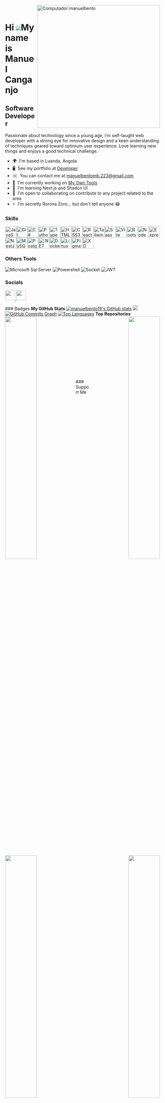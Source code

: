 <img src="https://raw.githubusercontent.com/MicaelliMedeiros/micaellimedeiros/master/image/computer-illustration.png" min-width="400px" max-width="400px" width="400px" align="right" alt="Computador manuelbento"/>
<br>

Hi ![](https://user-images.githubusercontent.com/18350557/176309783-0785949b-9127-417c-8b55-ab5a4333674e.gif)My name is Manuel Canganjo
=======================================================================================================================================

Software Developer
------------------

Passionate about technology since a young age, i'm self-taught web developer with a strong eye for innovative design and a keen understanding of techniques geared toward optimum user experience. Love learning new things and enjoys a good technical challenge.

* 🌍  I'm based in Luanda, Angola
* 🖥️  See my portfolio at [Developer](http://github.com/manuelbento19)
* ✉️  You can contact me at [manuelbentomb.223@gmail.com](mailto:manuelbentomb.223@gmail.com)
* 🚀  I'm currently working on [My Own Tools](http://github.com/manuelbento19)
* 🧠  I'm learning Next.js and Shadcn UI
* 🤝  I'm open to collaborating on contribute to any project related to the area
* ⚡  I'm secretly Rorona Zoro... but don't tell anyone 😂

### Skills

<p align="left">
        <a href="https://developer.mozilla.org/en-US/docs/Web/JavaScript" target="_blank" rel="noreferrer"><img
                src="https://raw.githubusercontent.com/danielcranney/readme-generator/main/public/icons/skills/javascript-colored.svg"
                width="36" height="36" alt="JavaScript" /></a><a href="https://git-scm.com/" target="_blank"
            rel="noreferrer"><img
                src="https://raw.githubusercontent.com/danielcranney/readme-generator/main/public/icons/skills/git-colored.svg"
                width="36" height="36" alt="Git" /></a><a href="https://docs.microsoft.com/en-us/dotnet/csharp/"
            target="_blank" rel="noreferrer"><img
                src="https://raw.githubusercontent.com/danielcranney/readme-generator/main/public/icons/skills/csharp-colored.svg"
                width="36" height="36" alt="C#" /></a><a href="https://www.python.org/" target="_blank"
            rel="noreferrer"><img
                src="https://raw.githubusercontent.com/danielcranney/readme-generator/main/public/icons/skills/python-colored.svg"
                width="36" height="36" alt="Python" /></a><a href="https://www.typescriptlang.org/" target="_blank"
            rel="noreferrer"><img
                src="https://raw.githubusercontent.com/danielcranney/readme-generator/main/public/icons/skills/typescript-colored.svg"
                width="36" height="36" alt="TypeScript" /></a><a
            href="https://developer.mozilla.org/en-US/docs/Glossary/HTML5" target="_blank" rel="noreferrer"><img
                src="https://raw.githubusercontent.com/danielcranney/readme-generator/main/public/icons/skills/html5-colored.svg"
                width="36" height="36" alt="HTML5" /></a><a href="https://www.w3.org/TR/CSS/#css" target="_blank"
            rel="noreferrer"><img
                src="https://raw.githubusercontent.com/danielcranney/readme-generator/main/public/icons/skills/css3-colored.svg"
                width="36" height="36" alt="CSS3" /></a><a href="https://reactjs.org/" target="_blank"
            rel="noreferrer"><img
                src="https://raw.githubusercontent.com/danielcranney/readme-generator/main/public/icons/skills/react-colored.svg"
                width="36" height="36" alt="React" /></a><a href="https://tailwindcss.com/" target="_blank"
            rel="noreferrer"><img
                src="https://raw.githubusercontent.com/danielcranney/readme-generator/main/public/icons/skills/tailwindcss-colored.svg"
                width="36" height="36" alt="TailwindCSS" /></a><a href="https://sass-lang.com/" target="_blank"
            rel="noreferrer"><img
                src="https://raw.githubusercontent.com/danielcranney/readme-generator/main/public/icons/skills/sass-colored.svg"
                width="36" height="36" alt="Sass" /></a><a href="https://vitejs.dev/" target="_blank"
            rel="noreferrer"><img
                src="https://raw.githubusercontent.com/danielcranney/readme-generator/main/public/icons/skills/vite-colored.svg"
                width="36" height="36" alt="Vite" /></a><a href="https://getbootstrap.com/" target="_blank"
            rel="noreferrer"><img
                src="https://raw.githubusercontent.com/danielcranney/readme-generator/main/public/icons/skills/bootstrap-colored.svg"
                width="36" height="36" alt="Bootstrap" /></a><a href="https://nodejs.org/en/" target="_blank"
            rel="noreferrer"><img
                src="https://raw.githubusercontent.com/danielcranney/readme-generator/main/public/icons/skills/nodejs-colored.svg"
                width="36" height="36" alt="NodeJS" /></a><a href="https://expressjs.com/" target="_blank"
            rel="noreferrer"><img
                src="https://raw.githubusercontent.com/danielcranney/readme-generator/main/public/icons/skills/express-colored.svg"
                width="36" height="36" alt="Express" /></a><a href="https://docs.nestjs.com/" target="_blank"
            rel="noreferrer"><img
                src="https://raw.githubusercontent.com/danielcranney/readme-generator/main/public/icons/skills/nestjs-colored.svg"
                width="36" height="36" alt="NestJS" /></a><a href="https://www.mysql.com/" target="_blank"
            rel="noreferrer"><img
                src="https://raw.githubusercontent.com/danielcranney/readme-generator/main/public/icons/skills/mysql-colored.svg"
                width="36" height="36" alt="MySQL" /></a><a href="https://www.postgresql.org/" target="_blank"
            rel="noreferrer"><img
                src="https://raw.githubusercontent.com/danielcranney/readme-generator/main/public/icons/skills/postgresql-colored.svg"
                width="36" height="36" alt="PostgreSQL" /></a><a href="https://dotnet.microsoft.com/en-us/"
            target="_blank" rel="noreferrer"><img
                src="https://raw.githubusercontent.com/danielcranney/readme-generator/main/public/icons/skills/dot-net-colored.svg"
                width="36" height="36" alt=".NET" /></a><a href="https://www.docker.com/" target="_blank"
            rel="noreferrer"><img
                src="https://raw.githubusercontent.com/danielcranney/readme-generator/main/public/icons/skills/docker-colored.svg"
                width="36" height="36" alt="Docker" /></a><a href="https://www.linux.org" target="_blank"
            rel="noreferrer"><img
                src="https://raw.githubusercontent.com/danielcranney/readme-generator/main/public/icons/skills/linux-colored.svg"
                width="36" height="36" alt="Linux" /></a><a href="https://www.figma.com/" target="_blank"
            rel="noreferrer"><img
                src="https://raw.githubusercontent.com/danielcranney/readme-generator/main/public/icons/skills/figma-colored.svg"
                width="36" height="36" alt="Figma" /></a><a href="https://www.adobe.com/uk/products/xd.html"
            target="_blank" rel="noreferrer"><img
                src="https://raw.githubusercontent.com/danielcranney/readme-generator/main/public/icons/skills/xd-colored.svg"
                width="36" height="36" alt="XD" /></a>
    </p>

### Others Tools

![Microsoft Sql Server](https://img.shields.io/badge/-Sql%20Server-CC2927?style=for-the-badge&logo=microsoft-sql-server&logoColor=ffffff)
![Powershell](http://img.shields.io/badge/-Powershell-5391FE?style=for-the-badge&logo=powershell&logoColor=ffffff)
![Socket](https://img.shields.io/badge/Socket.io-black?style=for-the-badge&logo=socket.io&badgeColor=black)
![JWT](https://img.shields.io/badge/JWT-black?style=for-the-badge&logo=JSON%20web%20tokens)

### Socials
   
  <p align="left">
      <a href="https://www.github.com/manuelbento19" target="_blank" rel="noreferrer">
          <picture>
              <source media="(prefers-color-scheme: dark)" srcset="https://raw.githubusercontent.com/danielcranney/readme-generator/main/public/icons/socials/github-dark.svg" />
              <source media="(prefers-color-scheme: light)" srcset="https://raw.githubusercontent.com/danielcranney/readme-generator/main/public/icons/socials/github.svg" />
              <img src="https://raw.githubusercontent.com/danielcranney/readme-generator/main/public/icons/socials/github.svg" width="32" height="32" />
          </picture>
      </a>
      <a href="https://www.linkedin.com/in/manuel-bento" target="_blank" rel="noreferrer">
          <picture>
          <source media="(prefers-color-scheme: dark)" srcset="https://raw.githubusercontent.com/danielcranney/readme-generator/main/public/icons/socials/linkedin-dark.svg" />
          <source media="(prefers-color-scheme: light)" srcset="https://raw.githubusercontent.com/danielcranney/readme-generator/main/public/icons/socials/linkedin.svg" />
          <img src="https://raw.githubusercontent.com/danielcranney/readme-generator/main/public/icons/socials/linkedin.svg" width="32" height="32" />
          </picture>
      </a>
  </p>
  ### Badges 
  <b>My GitHub Stats</b>
  <a href="http://www.github.com/manuelbento19"><img src="https://github-readme-stats.vercel.app/api?username=manuelbento19&show_icons=true&hide=&count_private=true&title_color=0891b2&text_color=ffffff&icon_color=0891b2&bg_color=1c1917&hide_border=true&show_icons=true" alt="manuelbento19's GitHub stats" /></a>
  <a href="http://www.github.com/manuelbento19"><img src="https://github-readme-streak-stats.herokuapp.com/?user=manuelbento19&stroke=ffffff&background=1c1917&ring=0891b2&fire=0891b2&currStreakNum=ffffff&currStreakLabel=0891b2&sideNums=ffffff&sideLabels=ffffff&dates=ffffff&hide_border=true" /></a>
  <a href="http://www.github.com/manuelbento19"><img src="https://github-readme-activity-graph.cyclic.app/graph?username=manuelbento19&bg_color=1c1917&color=ffffff&line=0891b2&point=ffffff&area_color=1c1917&area=true&hide_border=true&custom_title=GitHub%20Commits%20Graph" alt="GitHub Commits Graph" /></a>
  <a href="https://github.com/manuelbento19" align="left"><img src="https://github-readme-stats.vercel.app/api/top-langs/?username=manuelbento19&langs_count=10&title_color=0891b2&text_color=ffffff&icon_color=0891b2&bg_color=1c1917&hide_border=true&locale=en&custom_title=Top%20%Languages" alt="Top Languages" /></a>
  <b>Top Repositories</b>
  <div width="100%" align="center"><a href="https://github.com/manuelbento19/image4text" align="left"><img align="left" width="45%" src="https://github-readme-stats.vercel.app/api/pin/?username=manuelbento19&repo=image4text&title_color=0891b2&text_color=ffffff&icon_color=0891b2&bg_color=1c1917&hide_border=true&locale=en" /></a>
      <a href="https://github.com/manuelbento19/port-scanner" align="right"><img align="right" width="45%" src="https://github-readme-stats.vercel.app/api/pin/?username=manuelbento19&repo=port-scanner&title_color=0891b2&text_color=ffffff&icon_color=0891b2&bg_color=1c1917&hide_border=true&locale=en" /></a>
  </div>
  <br/><br/><br/><br /><br /><br /><br /><br /><br /><br /><br /><br />
  <div width="100%" align="center">
      <a href="https://github.com/manuelbento19/product-management-backend" align="left"><img align="left" width="45%" src="https://github-readme-stats.vercel.app/api/pin/?username=manuelbento19&repo=product-management-backend&title_color=0891b2&text_color=ffffff&icon_color=0891b2&bg_color=1c1917&hide_border=true&locale=en" /></a>
      <a href="https://github.com/manuelbento19/studio-spa-portfolio" align="right"><img align="right" width="45%" src="https://github-readme-stats.vercel.app/api/pin/?username=manuelbento19&repo=studio-spa-portfolio&title_color=0891b2&text_color=ffffff&icon_color=0891b2&bg_color=1c1917&hide_border=true&locale=en" /></a>
  </div>
  ### Support Me
  <ul style="list-style-type: none; margin: 0;">
      <li style="display: inline-block; margin-right: 0.25rem;"><a href="https://www.buymeacoffee.com/manuelbento19"><img src="https://cdn.buymeacoffee.com/buttons/v2/default-yellow.png" width="150"/></a></li>
  </ul>  